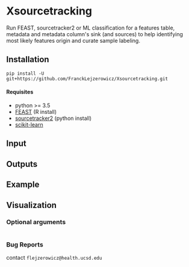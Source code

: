 # Xsourcetracking

Run FEAST, sourcetracker2 or ML classification for a features table, metadata and metadata column's sink 
(and sources) to help identifying most likely features origin and curate sample labeling.

## Installation

```
pip install -U git+https://github.com/FranckLejzerowicz/Xsourcetracking.git
```

#### Requisites
* python >= 3.5
* [FEAST](https://github.com/cozygene/FEAST) (R install)
* [sourcetracker2](https://github.com/biota/sourcetracker2) (python install)
* [scikit-learn]()

## Input
    

## Outputs



## Example


## Visualization

### Optional arguments

```
```

### Bug Reports

contact `flejzerowicz@health.ucsd.edu`